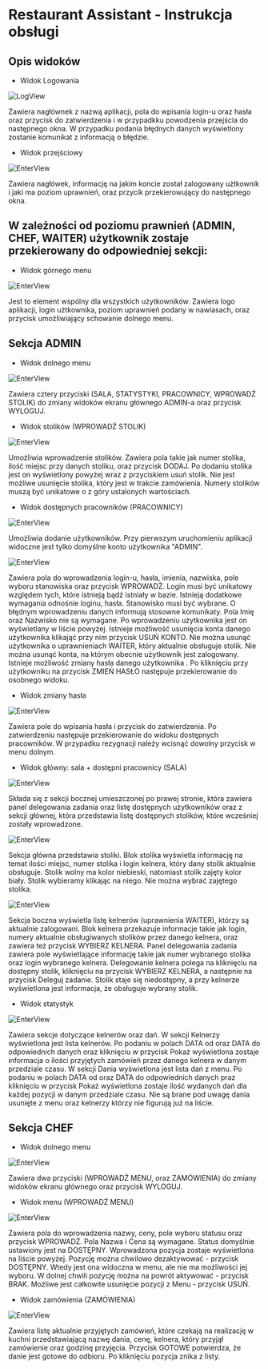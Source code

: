 # Restaurant Assistant - Instrukcja obsługi


## Opis widoków

* Widok Logowania

![LogView](src/main/resources/static/Log.png?)

Zawiera nagłównek z nazwą aplikacji, pola do wpisania login-u oraz hasła oraz przycisk do zatwierdzenia i w przypadkku powodzenia przejścia do następnego okna.
W przypadku podania błędnych danych wyświetlony zostanie komunikat z informacją o błędzie.


* Widok przejściowy

![EnterView](src/main/resources/static/Enter.png)

Zawiera nagłówek, informację na jakim koncie został zalogowany użtkownik i jaki ma poziom uprawnień, oraz przycik przekierowujący do następnego okna.

## W zależności od poziomu prawnień (ADMIN, CHEF, WAITER) użytkownik zostaje przekierowany do odpowiedniej sekcji:


* Widok górnego menu

![EnterView](src/main/resources/static/Header.png)

Jest to element wspólny dla wszystkich użytkowników. Zawiera logo aplikacji, login użtkownika, poziom uprawnień podany w nawiasach, oraz przycisk umożliwiający schowanie dolnego menu.

## Sekcja ADMIN

* Widok dolnego menu

![EnterView](src/main/resources/static/FooterAdmin.png)

Zawiera cztery przyciski (SALA, STATYSTYKI, PRACOWNICY, WPROWADŹ STOLIK) do zmiany widoków ekranu głównego ADMIN-a oraz przycisk WYLOGUJ.

* Widok stolików (WPROWADŹ STOLIK)

![EnterView](src/main/resources/static/TablesAdmin.png)

Umożliwia wprowadzenie stolików. Zawiera pola takie jak numer stolika, ilość miejsc przy danych stoliku, oraz przycisk DODAJ.
Po dodaniu stolika jest on wyświetlony powyżej wraz z przyciskiem usuń stolik. Nie jest możliwe usunięcie stolika, który jest w trakcie zamówienia. Numery stolików muszą być unikatowe o z góry ustalonych wartościach.

* Widok dostępnych pracowników (PRACOWNICY)

![EnterView](src/main/resources/static/WorkersEmptyAdmin.png)

Umożliwia dodanie użytkowników. Przy pierwszym uruchomieniu aplikacji widoczne jest tylko domyślne konto użytkownika "ADMIN".

![EnterView](src/main/resources/static/WorkersFullAdmin.png)

Zawiera pola do wprowadzenia login-u, hasła, imienia, nazwiska, pole wyboru stanowiska oraz przycisk WPROWADŹ.
Login musi być unikatowy względem tych, które istnieją bądź istniały w bazie. Istnieją dodatkowe wymagania odnośnie loginu, hasła. Stanowisko musi być wybrane. O błędnym wprowadzeniu danych informują stosowne komunikaty. Pola Imię oraz Nazwisko nie są wymagane. Po wprowadzeniu użytkownika jest on wyświetlany w liście powyżej. Istnieje możliwość usunięcia konta danego użytkownika klikająć przy nim przycisk USUŃ KONTO. Nie można usunąć użytkownika o uprawnieniach WAITER, który aktualnie obsługuje stolik. Nie można usunąć konta, na którym obecnie użytkownik jest zalogowany. Istnieje możliwość zmiany hasła danego użytkownika . Po kliknięciu przy użytkowniku na przycisk ZMIEŃ HASŁO następuje przekierowanie do osobnego widoku.

* Widok zmiany hasła

![EnterView](src/main/resources/static/WorkersChangePasswordAdmin.png)

Zawiera pole do wpisania hasła i przycisk do zatwierdzenia. Po zatwierdzeniu następuje przekierowanie do widoku dostępnych pracowników. W przypadku rezygnacji należy wcisnąć dowolny przycisk w menu dolnym.

* Widok główny: sala + dostępni pracownicy (SALA)

![EnterView](src/main/resources/static/DiningRoomAdmin.png)

Składa się z sekcji bocznej umieszczonej po prawej stronie, która zawiera panel delegowania zadania oraz listę dostępnych użytkowników oraz z sekcji głównej, która przedstawia listę dostępnych stolików, które wcześniej zostały wprowadzone.

![EnterView](src/main/resources/static/TablesDiningRoomAdmin.png)

Sekcja główna przedstawia stoliki. Blok stolika wyświetla informację na temat ilości miejsc, numer stolika i login kelnera, który dany stolik aktualnie obsługuje. Stolik wolny ma kolor niebieski, natomiast stolik zajęty kolor biały. Stolik wybieramy klikając na niego. Nie można wybrać zajętego stolika.

![EnterView](src/main/resources/static/SideMenuDiningRoomAdmin.png)

Sekcja boczna wyświetla listę kelnerów (uprawnienia WAITER), którzy są aktualnie zalogowani. Blok kelnera przekazuje informacje takie jak login, numery aktualnie obsługiwanych stolików przez danego kelnera, oraz zawiera też przycisk WYBIERZ KELNERA.
Panel delegowania zadania zawiera pole wyświetlające informację takie jak numer wybranego stolika oraz login wybranego kelnera. Delegowanie kelnera polega na kliknięciu na dostępny stolik, kliknięciu na przycisk WYBIERZ KELNERA, a następnie na przycisk Deleguj zadanie. Stolik staje się niedostępny, a przy kelnerze wyświetlona jest informacja, że obsługuje wybrany stolik.

* Widok statystyk

![EnterView](src/main/resources/static/StatsAdmin.png)

Zawiera sekcje dotyczące kelnerów oraz dań. W sekcji Kelnerzy wyświetlona jest lista kelnerów. Po podaniu w polach DATA od oraz DATA do odpowiednich danych oraz kliknięciu w przycisk Pokaż wyświetlona zostaje informacja o ilości przyjętych zamówień przez danego kelnera w danym przedziale czasu.
W sekcji Dania wyświetlona jest lista dań z menu. Po podaniu w polach DATA od oraz DATA do odpowiednich danych praz kliknięciu w przycisk Pokaż wyświetlona zostaje ilość wydanych dań dla każdej pozycji w danym przedziale czasu.
Nie są brane pod uwagę dania usunięte z menu oraz kelnerzy którzy nie figurują już na liście.


## Sekcja CHEF

* Widok dolnego menu

![EnterView](src/main/resources/static/FooterChef.png)

Zawiera dwa przyciski (WPROWADŹ MENU, oraz ZAMÓWIENIA) do zmiany widoków ekranu głównego oraz przycisk WYLOGUJ.

* Widok menu (WPROWADŹ MENU)

![EnterView](src/main/resources/static/MenuChef.png)

Zawiera pola do wprowadzenia nazwy, ceny, pole wyboru statusu oraz przycisk WPROWADŹ. Pola Nazwa i Cena są wymagane. Status domyślnie ustawiony jest na DOSTĘPNY. Wprowadzona pozycja zostaje wyświetlona na liście powyżej. Pozycję można chwilowo dezaktywować - przycisk DOSTĘPNY. Wtedy jest ona widoczna w menu, ale nie ma możliwości jej wyboru. W dolnej chwili pozycję można na powrót aktywować - przycisk BRAK. Możliwe jest całkowite usunięcie pozycji z Menu - przycisk USUŃ.

* Widok zamówienia (ZAMÓWIENIA)

![EnterView](src/main/resources/static/OrdersChef.png)

Zawiera listę aktualnie przyjętych zamówień, które czekają na realizację w kuchni przedstawiającą nazwę dania, cenę, kelnera, który przyjął zamówienie oraz godzinę przyjęcia. Przycisk GOTOWE potwierdza, że danie jest gotowe do odbioru. Po kliknięciu pozycja znika z listy.


















